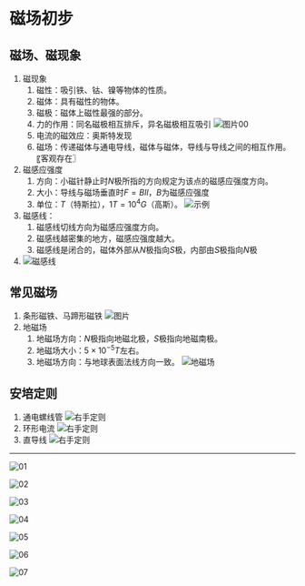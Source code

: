 # 磁场初步

## 磁场、磁现象

1. 磁现象
   1. 磁性：吸引铁、钴、镍等物体的性质。
   2. 磁体：具有磁性的物体。
   3. 磁极：磁体上磁性最强的部分。
   4. 力的作用：同名磁极相互排斥，异名磁极相互吸引
      ![图片00](image.png)
   5. 电流的磁效应：奥斯特发现
   6. 磁场：传递磁体与通电导线，磁体与磁体，导线与导线之间的相互作用。〖客观存在〗
2. 磁感应强度
   1. 方向：小磁针静止时$N$极所指的方向规定为该点的磁感应强度方向。
   2. 大小：导线与磁场垂直时$F=BIl$，$B$为磁感应强度
   3. 单位：$T$（特斯拉），$1T=10^4G$（高斯）。
   ![示例](image-2.png)
3. 磁感线：
   1. 磁感线切线方向为磁感应强度方向。
   2. 磁感线越密集的地方，磁感应强度越大。
   3. 磁感线是闭合的，磁体外部从$N$极指向$S$极，内部由$S$极指向$N$极
4. ![磁感线](image-6.png)

## 常见磁场

1. 条形磁铁、马蹄形磁铁
   ![图片](image-8.png)
2. 地磁场
   1. 地磁场方向：$N$极指向地磁北极，$S$极指向地磁南极。
   2. 地磁场大小：$5\times10^{-5}T$左右。
   3. 地磁场方向：与地球表面法线方向一致。
      ![地磁场](image-9.png)

## 安培定则

1. 通电螺线管
   ![右手定则](image-12.png)
2. 环形电流
   ![右手定则](image-13.png)
3. 直导线
   ![右手定则](image-14.png)

****

![01](image-1.png)

![02](image-3.png)

![03](image-4.png)

![04](image-5.png)

![05](image-7.png)

![06](image-10.png)

![07](image-11.png)
